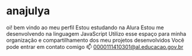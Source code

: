 # anajulya
oi! bem vindo ao meu perfil 
Estou estudando na Alura
Estou me desenvolvendo na linguagem JavaScript
Utilizo esse espaço para minha organização e compartilhamento dos meu projetos desenvolvidos
Você pode entrar em contato comigo 📫
0000111410301@al.educacao.gov.br

